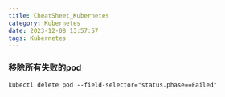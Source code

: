 ```yaml
---
title: CheatSheet_Kubernetes
category: Kubernetes
date: 2023-12-08 13:57:57
tags: Kubernetes
---
```

### 移除所有失败的pod
```shell
kubectl delete pod --field-selector="status.phase==Failed"
```
